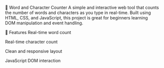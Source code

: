 📘 Word and Character Counter
A simple and interactive web tool that counts the number of words and characters as you type in real-time. Built using HTML, CSS, and JavaScript, this project is great for beginners learning DOM manipulation and event handling.

🔧 Features
Real-time word count

Real-time character count

Clean and responsive layout

JavaScript DOM interaction


